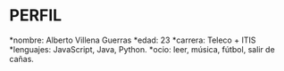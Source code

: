 PERFIL
==============
*nombre: Alberto Villena Guerras
*edad: 23
*carrera: Teleco + ITIS
*lenguajes: JavaScript, Java, Python.
*ocio: leer, música, fútbol, salir de cañas.
